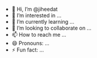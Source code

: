 - 👋 Hi, I’m @jiheedat
- 👀 I’m interested in ...
- 🌱 I’m currently learning ...
- 💞️ I’m looking to collaborate on ...
- 📫 How to reach me ...
- 😄 Pronouns: ...
- ⚡ Fun fact: ...

<!---
jiheedat/jiheedat is a ✨ special ✨ repository because its `README.md` (this file) appears on your GitHub profile.
You can click the Preview link to take a look at your changes.
--->
